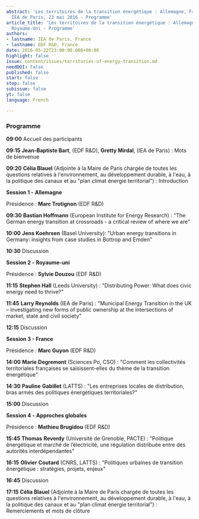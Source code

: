 ```yaml
---
abstract: 'Les territoires de la transition énergétique : Allemagne, France, Royaume-Uni.
  IEA de Paris, 23 mai 2016 - Programme'
article_title: 'Les territoires de la transition énergétique : Allemagne, France,
  Royaume-Uni - Programme'
authors:
- lastname: IEA de Paris, France
- lastname: EDF R&D, France
date: 2016-05-22T23:00:00.000+00:00
highlight: false
issue: content/issues/territories-of-energy-transition.md
needDOI: false
published: false
start: false
stop: false
subissue: false
yt: false
language: French

---
```

### Programme

**09:00**   Accueil des participants

**09:15**   **Jean-Baptiste Bart**, (EDF R&D), **Gretty Mirdal**, (IEA de Paris) : Mots de bienvenue

**09:20**   **Célia Blauel** (Adjointe à la Maire de Paris chargée de toutes les questions relatives à l'environnement, au développement durable, à l'eau, à la politique des canaux et au "plan climat énergie territorial") : Introduction

**Session 1 -** **Allemagne**

Présidence : **Marc Trotignon** (EDF R&D)

**09:30**   **Bastian Hoffmann** (European Institute for Energy Research) : "The German energy transition at crossroads - a critical review of where we are"

**10:00**   **Jens Koehrsen** (Basel University): "Urban energy transitions in Germany: insights from case studies in Bottrop and Emden"

**10:30**   Discussion

**Session 2 -** **Royaume-uni**

Présidence : **Sylvie Douzou** (EDF R&D)

**11:15**   **Stephen Hall** (Leeds University) : "Distributing Power: What does civic energy need to thrive?"

**11:45**   **Larry Reynolds** (IEA de Paris) : "Municipal Energy Transition in the UK – investigating new forms of public ownership at the intersections of market, state and civil society"

**12:15**  Discussion

**Session 3 - France**

Présidence : **Marc Guyon** (EDF R&D)

**14:00**   **Marie** **Degremont** (Sciences Po, CSO) : "Comment les collectivités territoriales françaises se saisissent-elles du thème de la transition énergétique"

**14:30**   **Pauline** **Gabillet** (LATTS) : "Les entreprises locales de distribution, bras armés des politiques énergétiques territoriales?"

**15:00**   Discussion

**Session 4 -** **Approches globales**

Présidence : **Mathieu Brugidou** (EDF R&D)

**15:45**  **Thomas** **Reverdy** (Université de Grenoble, PACTE) : "Politique énergétique et marché de l’électricité, une régulation distribuée entre des autorités interdépendantes"

**16:15**   **Olivier** **Coutard** (CNRS, LATTS) : "Politiques urbaines de transition énergétique : stratégies, projets, enjeux"

**16:45**   Discussion

**17:15**   **Célia Blauel** (Adjointe à la Maire de Paris chargée de toutes les questions relatives à l'environnement, au développement durable, à l'eau, à la politique des canaux et au "plan climat énergie territorial") : Remerciements et mots de clôture